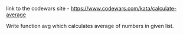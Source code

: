 link to the codewars site -
https://www.codewars.com/kata/calculate-average

Write function avg which calculates average of numbers in given list.
